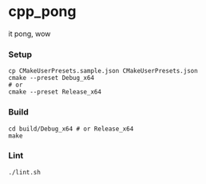 # cpp\_pong

it pong, wow

### Setup
```
cp CMakeUserPresets.sample.json CMakeUserPresets.json
cmake --preset Debug_x64
# or 
cmake --preset Release_x64
```

### Build
```
cd build/Debug_x64 # or Release_x64
make
```

### Lint
```
./lint.sh
```

